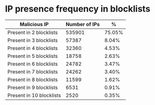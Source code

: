 # IP presence frequency in blocklists
| Malicious IP | Number of IPs | % |
|----|----|----|
| Present in 2 blocklists | 535901 | 75.05% |
| Present in 3 blocklists | 57387 | 8.04% |
| Present in 4 blocklists | 32360 | 4.53% |
| Present in 5 blocklists | 18758 | 2.63% |
| Present in 6 blocklists | 24782 | 3.47% |
| Present in 7 blocklists | 24262 | 3.40% |
| Present in 8 blocklists | 11599 | 1.62% |
| Present in 9 blocklists | 6531 | 0.91% |
| Present in 10 blocklists | 2520 | 0.35% |
